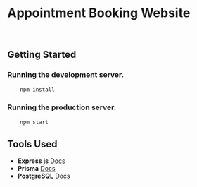 # Appointment Booking Website


<br/>


## Getting Started


### Running the development server.

```bash
    npm install
```

### Running the production server.

```bash
    npm start
```

## Tools Used

- **Express js** [Docs](https://vite.dev/guide/#getting-started)
- **Prisma** [Docs](https://firebase.google.com/docs/auth)
- **PostgreSQL** [Docs](https://motion.dev/docs/react-motion-component)
